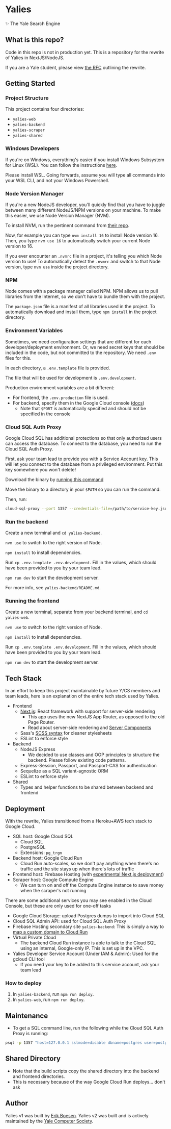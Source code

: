 # Yalies

✨ The Yale Search Engine

## What is this repo?

Code in this repo is not in production yet. This is a repository for the rewrite of Yalies in NextJS/NodeJS.

If you are a Yale student, please view [the RFC](https://docs.google.com/document/d/1r285wAVGrB8fHPuPhyfj-cS82dlf8eJQpG0bjwicp0o/edit?usp=sharing) outlining the rewrite.

## Getting Started

### Project Structure

This project contains four directories:

- `yalies-web`
- `yalies-backend`
- `yalies-scraper`
- `yalies-shared`

### Windows Developers

If you're on Windows, everything's easier if you install Windows Subsystem for Linux (WSL). You can follow the instructions [here](https://docs.microsoft.com/en-us/windows/wsl/install).

Please install WSL. Going forwards, assume you will type all commands into your WSL CLI, and not your Windows Powershell.

### Node Version Manager

If you're a new NodeJS developer, you'll quickly find that you have to juggle between many different NodeJS/NPM versions on your machine. To make this easier, we use Node Version Manager (NVM).

To install NVM, run the pertinent command from [their repo](https://github.com/nvm-sh/nvm).

Now, for example you can type `nvm install 16` to install Node version 16. Then, you type `nvm use 16` to automatically switch your current Node version to 16.

If you ever encounter an `.nvmrc` file in a project, it's telling you which Node version to use! To automatically detect the `.nvmrc` and switch to that Node version, type `nvm use` inside the project directory.

### NPM

Node comes with a package manager called NPM. NPM allows us to pull libraries from the Internet, so we don't have to bundle them with the project.

The `package.json` file is a manifest of all libraries used in the project. To automatically download and install them, type `npm install` in the project directory.

### Environment Variables

Sometimes, we need configuration settings that are different for each developer/deployment environment. Or, we need secret keys that should be included in the code, but not committed to the repository. We need `.env` files for this.

In each directory, a `.env.template` file is provided.

The file that will be used for development is `.env.development`.

Production environment variables are a bit different:

- For frontend, the `.env.production` file is used.
- For backend, specify them in the Google Cloud console ([docs](https://cloud.google.com/run/docs/configuring/services/environment-variables#setting))
  - Note that `$PORT` is automatically specified and should not be specified in the console

### Cloud SQL Auth Proxy

Google Cloud SQL has additional protections so that only authorized users can access the database. To connect to the database, you need to run the Cloud SQL Auth Proxy.

First, ask your team lead to provide you with a Service Account key. This will let you connect to the database from a privileged environment. Put this key somewhere you won't delete!

Download the binary by [running this command](https://cloud.google.com/sql/docs/mysql/sql-proxy#mac-m1)

Move the binary to a directory in your `$PATH` so you can run the command.

Then, run:

```bash
cloud-sql-proxy --port 1357 --credentials-file=/path/to/service-key.json  yalies:us-central1:yalies-sql-prod
```

### Run the backend

Create a new terminal and `cd yalies-backend`.

`nvm use` to switch to the right version of Node.

`npm install` to install dependencies.

Run `cp .env.template .env.development`. Fill in the values, which should have been provided to you by your team lead.

`npm run dev` to start the development server.

For more info, see `yalies-backend/README.md`.

### Running the frontend

Create a new terminal, separate from your backend terminal, and `cd yalies-web`.

`nvm use` to switch to the right version of Node.

`npm install` to install dependencies.

Run `cp .env.template .env.development`. Fill in the values, which should have been provided to you by your team lead.

`npm run dev` to start the development server.

## Tech Stack

In an effort to keep this project maintainable by future Y/CS members and team leads, here is an explanation of the entire tech stack used by Yalies.

- Frontend
  - [Next.js](https://nextjs.org/): React framework with support for server-side rendering
    - This app uses the new NextJS App Router, as opposed to the old Page Router.
    - Read about server-side rendering and [Server Components](https://nextjs.org/docs/app/building-your-application/rendering/server-components)
  - Sass's [SCSS syntax](https://sass-lang.com/documentation/) for cleaner stylesheets
  - ESLint to enforce style
- Backend
  - NodeJS Express
    - We decided to use classes and OOP principles to structure the backend. Please follow existing code patterns.
  - Express-Session, Passport, and Passport-CAS for authentication
  - Sequelize as a SQL variant-agnostic ORM
  - ESLint to enforce style
- Shared
  - Types and helper functions to be shared between backend and frontend

## Deployment

With the rewrite, Yalies transitioned from a Heroku+AWS tech stack to Google Cloud.

- SQL host: Google Cloud SQL
  - Cloud SQL
  - PostgreSQL
  - Extensions: `pg_trgm`
- Backend host: Google Cloud Run
  - Cloud Run auto-scales, so we don't pay anything when there's no traffic and the site stays up when there's lots of traffic
- Frontend host: Firebase Hosting (with [experimental Next.js deployment](https://firebase.google.com/docs/hosting/frameworks/nextjs))
- Scraper host: Google Compute Engine
  - We can turn on and off the Compute Engine instance to save money when the scraper's not running

There are some additional services you may see enabled in the Cloud Console, but these are only used for one-off tasks

- Google Cloud Storage: upload Postgres dumps to import into Cloud SQL
- Cloud SQL Admin API: used for Cloud SQL Auth Proxy
- Firebase Hosting secondary site `yalies-backend`: This is simply a way to [map a custom domain to Cloud Run](https://cloud.google.com/run/docs/mapping-custom-domains#firebase)
- Virtual Private Cloud
  - The backend Cloud Run instance is able to talk to the Cloud SQL using an internal, Google-only IP. This is set up in the VPC.
- Yalies Developer Service Account (Under IAM & Admin): Used for the gcloud CLI tool
  - If you need your key to be added to this service account, ask your team lead

### How to deploy

1. In `yalies-backend`, run `npm run deploy`.
2. In `yalies-web`, run `npm run deploy`.

## Maintenance

- To get a SQL command line, run the following while the Cloud SQL Auth Proxy is running:

```bash
psql -p 1357 "host=127.0.0.1 sslmode=disable dbname=postgres user=postgres"
```

## Shared Directory

- Note that the build scripts copy the shared directory into the backend and frontend directories.
- This is necessary because of the way Google Cloud Run deploys... don't ask

## Author

Yalies v1 was built by [Erik Boesen](https://github.com/ErikBoesen). Yalies v2 was built and is actively maintained by the [Yale Computer Society](https://yalecomputersociety.org/).
